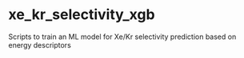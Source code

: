 # xe_kr_selectivity_xgb
Scripts to train an ML model for Xe/Kr selectivity prediction based on energy descriptors
